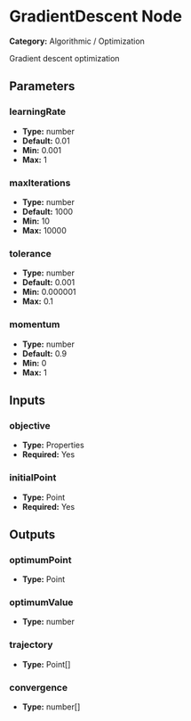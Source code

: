 
# GradientDescent Node

**Category:** Algorithmic / Optimization

Gradient descent optimization

## Parameters


### learningRate
- **Type:** number
- **Default:** 0.01
- **Min:** 0.001
- **Max:** 1



### maxIterations
- **Type:** number
- **Default:** 1000
- **Min:** 10
- **Max:** 10000



### tolerance
- **Type:** number
- **Default:** 0.001
- **Min:** 0.000001
- **Max:** 0.1



### momentum
- **Type:** number
- **Default:** 0.9
- **Min:** 0
- **Max:** 1



## Inputs


### objective
- **Type:** Properties
- **Required:** Yes



### initialPoint
- **Type:** Point
- **Required:** Yes



## Outputs


### optimumPoint
- **Type:** Point



### optimumValue
- **Type:** number



### trajectory
- **Type:** Point[]



### convergence
- **Type:** number[]





